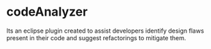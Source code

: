 # codeAnalyzer

Its an eclipse plugin created to assist developers identify design flaws present in their code and suggest refactorings to mitigate them.
